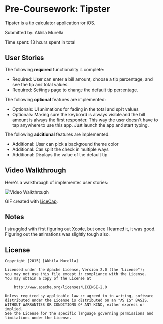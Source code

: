# Pre-Coursework: Tipster

Tipster is a tip calculator application for iOS.

Submitted by: Akhila Murella

Time spent: 13 hours spent in total

## User Stories

The following **required** functionality is complete:

* Required: User can enter a bill amount, choose a tip percentage, and see the tip and total values.
* Required: Settings page to change the default tip percentage.

The following **optional** features are implemented:
* Optionals: UI animations for fading in the total and split values
* Optionals: Making sure the keyboard is always visible and the bill amount is always the first responder. This way the user doesn't have to tap anywhere to use this app. Just launch the app and start typing.

The following **additional** features are implemented:

- Additional: User can pick a background theme color
- Additional: Can split the check in multiple ways
- Additional: Displays the value of the default tip

## Video Walkthrough 

Here's a walkthrough of implemented user stories:

<img src='http://imgur.com/TemuREB' title='Video Walkthrough' width='' alt='Video Walkthrough' />

GIF created with [LiceCap](http://www.cockos.com/licecap/).

## Notes

I struggled with first figuring out Xcode, but once I learned it, it was good. Figuring out the animations was slightly tough also.
## License

    Copyright [2015] [Akhila Murella]

    Licensed under the Apache License, Version 2.0 (the "License");
    you may not use this file except in compliance with the License.
    You may obtain a copy of the License at

        http://www.apache.org/licenses/LICENSE-2.0

    Unless required by applicable law or agreed to in writing, software
    distributed under the License is distributed on an "AS IS" BASIS,
    WITHOUT WARRANTIES OR CONDITIONS OF ANY KIND, either express or implied.
    See the License for the specific language governing permissions and
    limitations under the License.

